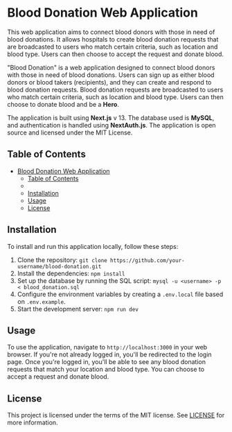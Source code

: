 # Blood Donation Web Application

This web application aims to connect blood donors with those in need of blood donations. It allows hospitals to create blood donation requests that are broadcasted to users who match certain criteria, such as location and blood type. Users can then choose to accept the request and donate blood.

"Blood Donation" is a web application designed to connect blood donors with those in need of blood donations. Users can sign up as either blood donors or blood takers (recipients), and they can create and respond to blood donation requests. Blood donation requests are broadcasted to users who match certain criteria, such as location and blood type. Users can then choose to donate blood and be a **Hero**.

The application is built using **Next.js** v 13. The database used is **MySQL**, and authentication is handled using **NextAuth.js**. The application is open source and licensed under the MIT License.

## Table of Contents

- [Blood Donation Web Application](#blood-donation-web-application)
  - [Table of Contents](#table-of-contents)
  - [](#)
  - [Installation](#installation)
  - [Usage](#usage)
  - [License](#license)

## 

## Installation

To install and run this application locally, follow these steps:

1. Clone the repository: `git clone https://github.com/your-username/blood-donation.git`
2. Install the dependencies: `npm install`
3. Set up the database by running the SQL script: `mysql -u <username> -p < blood_donation.sql`
4. Configure the environment variables by creating a `.env.local` file based on `.env.example`.
5. Start the development server: `npm run dev`

## Usage

To use the application, navigate to `http://localhost:3000` in your web browser. If you're not already logged in, you'll be redirected to the login page. Once you're logged in, you'll be able to see any blood donation requests that match your location and blood type. You can choose to accept a request and donate blood.

## License

This project is licensed under the terms of the MIT license. See [LICENSE](LICENSE) for more information.
